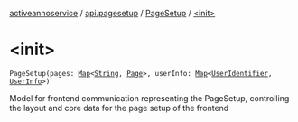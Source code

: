 [activeannoservice](../../index.md) / [api.pagesetup](../index.md) / [PageSetup](index.md) / [&lt;init&gt;](./-init-.md)

# &lt;init&gt;

`PageSetup(pages: `[`Map`](https://kotlinlang.org/api/latest/jvm/stdlib/kotlin.collections/-map/index.html)`<`[`String`](https://kotlinlang.org/api/latest/jvm/stdlib/kotlin/-string/index.html)`, `[`Page`](../-page/index.md)`>, userInfo: `[`Map`](https://kotlinlang.org/api/latest/jvm/stdlib/kotlin.collections/-map/index.html)`<`[`UserIdentifier`](../../config.userroles/-user-identifier.md)`, `[`UserInfo`](../../user/-user-info/index.md)`>)`

Model for frontend communication representing the PageSetup, controlling the layout and core data for the page setup
of the frontend

